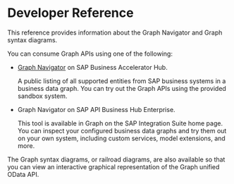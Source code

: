 <!-- loio74668b7eda474ed5bac2514953c96f77 -->

# Developer Reference

This reference provides information about the Graph Navigator and Graph syntax diagrams.

You can consume Graph APIs using one of the following:

-   [Graph Navigator](https://api.sap.com/graph) on SAP Business Accelerator Hub.

    A public listing of all supported entities from SAP business systems in a business data graph. You can try out the Graph APIs using the provided sandbox system.

-   Graph Navigator on SAP API Business Hub Enterprise.

    This tool is available in Graph on the SAP Integration Suite home page. You can inspect your configured business data graphs and try them out on your own system, including custom services, model extensions, and more.


The Graph syntax diagrams, or railroad diagrams, are also available so that you can view an interactive graphical representation of the Graph unified OData API.


